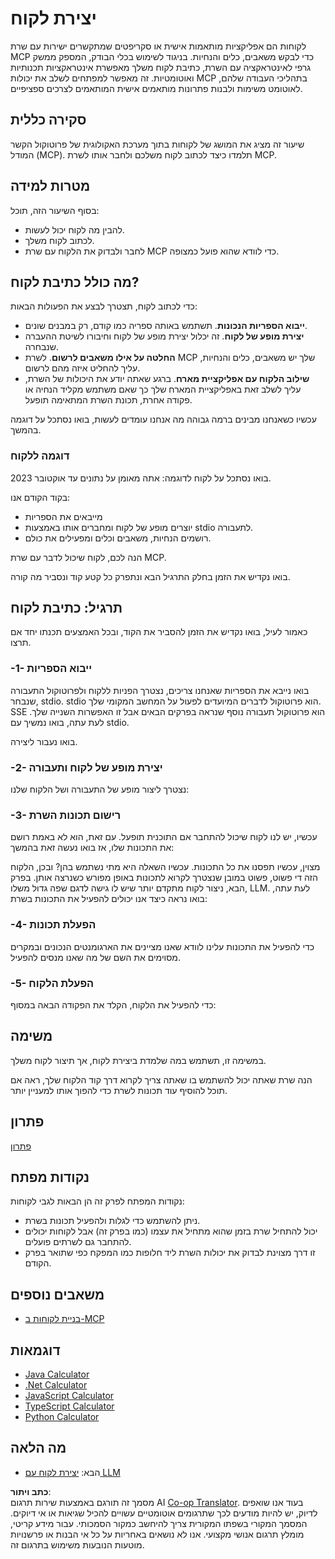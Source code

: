 <!--
CO_OP_TRANSLATOR_METADATA:
{
  "original_hash": "a9c3ca25df37dbb4c1518174fc415ce1",
  "translation_date": "2025-05-17T09:43:19+00:00",
  "source_file": "03-GettingStarted/02-client/README.md",
  "language_code": "he"
}
-->
# יצירת לקוח

לקוחות הם אפליקציות מותאמות אישית או סקריפטים שמתקשרים ישירות עם שרת MCP כדי לבקש משאבים, כלים והנחיות. בניגוד לשימוש בכלי הבודק, המספק ממשק גרפי לאינטראקציה עם השרת, כתיבת לקוח משלך מאפשרת אינטראקציות תכנותיות ואוטומטיות. זה מאפשר למפתחים לשלב את יכולות MCP בתהליכי העבודה שלהם, לאוטומט משימות ולבנות פתרונות מותאמים אישית המותאמים לצרכים ספציפיים.

## סקירה כללית

שיעור זה מציג את המושג של לקוחות בתוך מערכת האקולוגית של פרוטוקול הקשר המודל (MCP). תלמדו כיצד לכתוב לקוח משלכם ולחבר אותו לשרת MCP.

## מטרות למידה

בסוף השיעור הזה, תוכל:

- להבין מה לקוח יכול לעשות.
- לכתוב לקוח משלך.
- לחבר ולבדוק את הלקוח עם שרת MCP כדי לוודא שהוא פועל כמצופה.

## מה כולל כתיבת לקוח?

כדי לכתוב לקוח, תצטרך לבצע את הפעולות הבאות:

- **ייבוא הספריות הנכונות**. תשתמש באותה ספריה כמו קודם, רק במבנים שונים.
- **יצירת מופע של לקוח**. זה יכלול יצירת מופע של לקוח וחיבורו לשיטת ההעברה שנבחרה.
- **החלטה על אילו משאבים לרשום**. לשרת MCP שלך יש משאבים, כלים והנחיות, עליך להחליט איזה מהם לרשום.
- **שילוב הלקוח עם אפליקציית מארח**. ברגע שאתה יודע את היכולות של השרת, עליך לשלב זאת באפליקציית המארח שלך כך שאם משתמש מקליד הנחיה או פקודה אחרת, תכונת השרת המתאימה תופעל.

עכשיו כשאנחנו מבינים ברמה גבוהה מה אנחנו עומדים לעשות, בואו נסתכל על דוגמה בהמשך.

### דוגמה ללקוח

בואו נסתכל על לקוח לדוגמה:
אתה מאומן על נתונים עד אוקטובר 2023.

בקוד הקודם אנו:

- מייבאים את הספריות
- יוצרים מופע של לקוח ומחברים אותו באמצעות stdio לתעבורה.
- רושמים הנחיות, משאבים וכלים ומפעילים את כולם.

הנה לכם, לקוח שיכול לדבר עם שרת MCP.

בואו נקדיש את הזמן בחלק התרגיל הבא ונתפרק כל קטע קוד ונסביר מה קורה.

## תרגיל: כתיבת לקוח

כאמור לעיל, בואו נקדיש את הזמן להסביר את הקוד, ובכל האמצעים תכנתו יחד אם תרצו.

### -1- ייבוא הספריות

בואו נייבא את הספריות שאנחנו צריכים, נצטרך הפניות ללקוח ולפרוטוקול התעבורה שנבחר, stdio. stdio הוא פרוטוקול לדברים המיועדים לפעול על המחשב המקומי שלך. SSE הוא פרוטוקול תעבורה נוסף שנראה בפרקים הבאים אבל זו האפשרות השנייה שלך. לעת עתה, בואו נמשיך עם stdio.

בואו נעבור ליצירה.

### -2- יצירת מופע של לקוח ותעבורה

נצטרך ליצור מופע של התעבורה ושל הלקוח שלנו:

### -3- רישום תכונות השרת

עכשיו, יש לנו לקוח שיכול להתחבר אם התוכנית תופעל. עם זאת, הוא לא באמת רושם את התכונות שלו, אז בואו נעשה זאת בהמשך:

מצוין, עכשיו תפסנו את כל התכונות. עכשיו השאלה היא מתי נשתמש בהן? ובכן, הלקוח הזה די פשוט, פשוט במובן שנצטרך לקרוא לתכונות באופן מפורש כשנרצה אותן. בפרק הבא, ניצור לקוח מתקדם יותר שיש לו גישה לדגם שפה גדול משלו, LLM. לעת עתה, בואו נראה כיצד אנו יכולים להפעיל את התכונות בשרת:

### -4- הפעלת תכונות

כדי להפעיל את התכונות עלינו לוודא שאנו מציינים את הארגומנטים הנכונים ובמקרים מסוימים את השם של מה שאנו מנסים להפעיל.

### -5- הפעלת הלקוח

כדי להפעיל את הלקוח, הקלד את הפקודה הבאה במסוף:

## משימה

במשימה זו, תשתמש במה שלמדת ביצירת לקוח, אך תיצור לקוח משלך.

הנה שרת שאתה יכול להשתמש בו שאתה צריך לקרוא דרך קוד הלקוח שלך, ראה אם תוכל להוסיף עוד תכונות לשרת כדי להפוך אותו למעניין יותר.

## פתרון

[פתרון](./solution/README.md)

## נקודות מפתח

נקודות המפתח לפרק זה הן הבאות לגבי לקוחות:

- ניתן להשתמש כדי לגלות ולהפעיל תכונות בשרת.
- יכול להתחיל שרת בזמן שהוא מתחיל את עצמו (כמו בפרק זה) אבל לקוחות יכולים להתחבר גם לשרתים פועלים.
- זו דרך מצוינת לבדוק את יכולות השרת ליד חלופות כמו המפקח כפי שתואר בפרק הקודם.

## משאבים נוספים

- [בניית לקוחות ב-MCP](https://modelcontextprotocol.io/quickstart/client)

## דוגמאות

- [Java Calculator](../samples/java/calculator/README.md)
- [.Net Calculator](../../../../03-GettingStarted/samples/csharp)
- [JavaScript Calculator](../samples/javascript/README.md)
- [TypeScript Calculator](../samples/typescript/README.md)
- [Python Calculator](../../../../03-GettingStarted/samples/python)

## מה הלאה

- הבא: [יצירת לקוח עם LLM](/03-GettingStarted/03-llm-client/README.md)

**כתב ויתור**:  
מסמך זה תורגם באמצעות שירות תרגום AI [Co-op Translator](https://github.com/Azure/co-op-translator). בעוד אנו שואפים לדיוק, יש להיות מודעים לכך שתרגומים אוטומטיים עשויים להכיל שגיאות או אי דיוקים. המסמך המקורי בשפתו המקורית צריך להיחשב כמקור הסמכותי. עבור מידע קריטי, מומלץ תרגום אנושי מקצועי. אנו לא נושאים באחריות על כל אי הבנות או פרשנויות מוטעות הנובעות משימוש בתרגום זה.